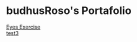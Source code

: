 # budhusRoso's Portafolio
<a href="https://budhusroso.github.io/test2/"> Eyes Exercise </a><br>
<a href="https://budhusroso.github.io/test3/"> test3 </a>
